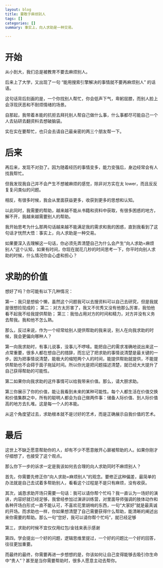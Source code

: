 ```yaml
---
layout: blog
title: 要敢于麻烦别人
tags: []
categories: []
summary: 事实上，向人求助是一种交易。

---
```


# 开始

从小到大，我们总是被教育不要去麻烦别人。

后来上了大学，又出现了一句 “能用搜索引擎解决的事情就不要再麻烦别人” 的话语。

这句话背后刻画的是，一个你找别人帮忙，你会低声下气，卑躬屈膝，而别人脸上会浮现厌恶和不耐烦情绪的场景。

自那起，我带着本能的抗拒去拜托别人帮自己做什么事，什么事都尽可能自己一个人去钻研去翻资料去想破脑袋。

实在实在要帮忙，也只会去请自己最亲密的两三个朋友帮一下。


# 后来

再后来，发现不对劲了。因为随着经历的事情变多，能力变强后，身边经常会有人找我帮忙。

但我发现我自己并不会产生不想被麻烦的感觉，除非对方实在太 lower，而且反反复复问类似的问题。

相反，有很多时候，我会从里面获益更多，收获到更多的思想和认知。

以此同时，我需要的帮助，越来越不能从书籍和资料中获取，有很多困惑的地方，解不开，我越来越需要别人的帮助。

我开始思考为什么那两句话越来越不能满足我的需求和我的困惑，直到我看到了这句话才恍然大悟：事实上，向人求助是一种交易。

如果要深入去理解这一句话，你必须先弄清楚自己为什么会产生“向人求助=麻烦别人”这个认知，如果有时间，你现在就花几秒的时间思考一下，你平时向别人求助的时候，什么情况你会心虚和担心？

# 求助的价值

想好了吗？你可能有以下几种情况：

第一：我只是想偷个懒，虽然这个问题我可以去搜资料可以自己去研究，但是我就是很想捡现成的；
第二：对方太厉害了，我又不优秀又没有他那么厉害，我怕他看不起我不给我提供帮助；
第三：我怕占用对方的时间和精力，对方并没有义务去帮我。我和他不怎么熟。


那么，反过来说，作为一个经常给别人提供帮助的我来说，别人在向我求助的时候，我会更偏向哪种人？

第一向我求助时，有事儿说事，没事儿不啰嗦。能把自己的需求准确地说出来这一点常重要，很多人都在想自己的措辞，而忘记了把求助的事情说清楚是最关键的一步。因为把事情说清楚，能极大的缩短两个人的时间，能提供帮助就提供，不能提供帮助也不会碍于面子拖延时间。所以你光是把问题描述清楚，就已经大大提升了自己获得帮助的可能性。

第二如果你向我求助的这件事情可以给我带来价值。那么，请大胆求助。

第三你展示了你的价值，能让我看到未来的某种可能性。每个人都生活在价值交换和价值集群之中，所有的聪明人都会为自己做两件事：储备人际价值、到人际价值高的地方去扎堆。这是每一个人的本能。

从这个角度望过去，求助根本就不是讨好的艺术，而是正确展示自我价值的艺术。


# 最后

这世上不缺乏愿意帮助你的人，却有不少不愿意敞开心扉被帮助的人。如果你刚才仔细想了，也接受了这个观点。

那么你下一步的诉求一定是我该如何去合理的向人求助同时不麻烦别人？

首先，你需要先修正你“向人求助=麻烦别人”的观念。要修正这种偏差，最简单的办法就是自己去试着多帮助别人，看看这个过程是不是只有麻烦，没有收获。

其次，诚恳求助开场只需要一句话：我可以请你帮个忙吗？我一直认为一场好的演讲，内容好就已经足够，我曾经参加过演讲训练营，对里面导师强调的肢体动作和各种开场白形式一直不能认可，不喜欢花里胡哨的东西，一句“大家好”就是最真诚的开场。而求助也一样，你如果想清楚了自己需要获得什么帮助，能清晰的阐述出来你需要的帮助。那么一句“您好，我可以请你帮个忙吗”，就已经足够

第三，求助的时候不宜仅仅用红包/金钱来表示感谢

第四，学会提出一个好的问题，逻辑思维里提过，一个好的问题比一个好的回答，往往更加重要。

而最终的最终，你需要再进一步想想的是，你该如何让自己变得能够去吸引你生命中“贵人”？甚至是当你需要帮助时，很多人愿意主动去帮你。

<!-- 最后，麻烦别人不是说，遇到一个事情就无脑的去找别人，而是自己确实在找他之前，自己也做过努力，做过尝试，但是都没有成功。

在别人看到你真正是做过了这些尝试，那他肯定就没有直接拒绝你的理由。 -->